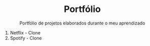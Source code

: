 <h1 align="center">Portfólio</h1>

<p align="center">Portfólio de projetos elaborados durante o meu aprendizado</p>

<ol>
  <li>Netflix - Clone</li>
  <li>Spotify - Clone</li>
</ol>  
